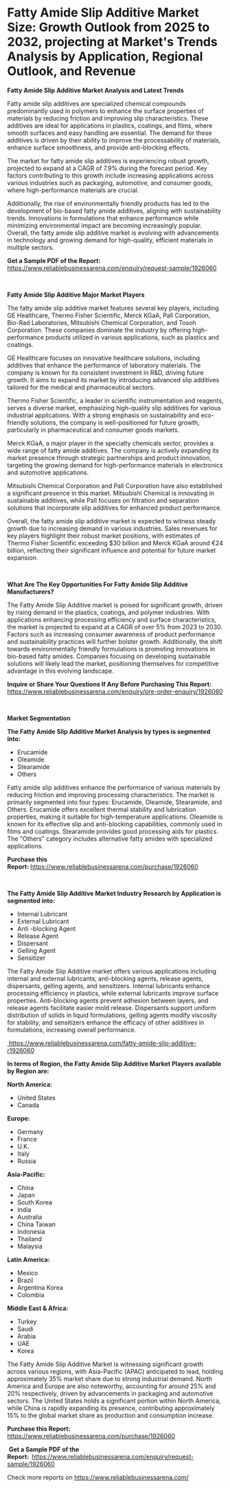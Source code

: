 <p><h1>Fatty Amide Slip Additive Market Size: Growth Outlook from 2025 to 2032, projecting at Market's Trends Analysis by Application, Regional Outlook, and Revenue</h1></p><p><strong>Fatty Amide Slip Additive Market Analysis and Latest Trends</strong></p>
<p><p>Fatty amide slip additives are specialized chemical compounds predominantly used in polymers to enhance the surface properties of materials by reducing friction and improving slip characteristics. These additives are ideal for applications in plastics, coatings, and films, where smooth surfaces and easy handling are essential. The demand for these additives is driven by their ability to improve the processability of materials, enhance surface smoothness, and provide anti-blocking effects.</p><p>The market for fatty amide slip additives is experiencing robust growth, projected to expand at a CAGR of 7.9% during the forecast period. Key factors contributing to this growth include increasing applications across various industries such as packaging, automotive, and consumer goods, where high-performance materials are crucial. </p><p>Additionally, the rise of environmentally friendly products has led to the development of bio-based fatty amide additives, aligning with sustainability trends. Innovations in formulations that enhance performance while minimizing environmental impact are becoming increasingly popular. Overall, the fatty amide slip additive market is evolving with advancements in technology and growing demand for high-quality, efficient materials in multiple sectors.</p></p>
<p><strong>Get a Sample PDF of the Report:&nbsp;</strong> <a href="https://www.reliablebusinessarena.com/enquiry/request-sample/1926060?utm_campaign=2003&utm_medium=2&utm_source=Github&utm_content=ia&utm_term=15012025&utm_id=fatty-amide-slip-additive">https://www.reliablebusinessarena.com/enquiry/request-sample/1926060</a></p>
<p>&nbsp;</p>
<p><strong>Fatty Amide Slip Additive Major Market Players</strong></p>
<p><p>The fatty amide slip additive market features several key players, including GE Healthcare, Thermo Fisher Scientific, Merck KGaA, Pall Corporation, Bio-Rad Laboratories, Mitsubishi Chemical Corporation, and Tosoh Corporation. These companies dominate the industry by offering high-performance products utilized in various applications, such as plastics and coatings.</p><p>GE Healthcare focuses on innovative healthcare solutions, including additives that enhance the performance of laboratory materials. The company is known for its consistent investment in R&D, driving future growth. It aims to expand its market by introducing advanced slip additives tailored for the medical and pharmaceutical sectors.</p><p>Thermo Fisher Scientific, a leader in scientific instrumentation and reagents, serves a diverse market, emphasizing high-quality slip additives for various industrial applications. With a strong emphasis on sustainability and eco-friendly solutions, the company is well-positioned for future growth, particularly in pharmaceutical and consumer goods markets.</p><p>Merck KGaA, a major player in the specialty chemicals sector, provides a wide range of fatty amide additives. The company is actively expanding its market presence through strategic partnerships and product innovation, targeting the growing demand for high-performance materials in electronics and automotive applications.</p><p>Mitsubishi Chemical Corporation and Pall Corporation have also established a significant presence in this market. Mitsubishi Chemical is innovating in sustainable additives, while Pall focuses on filtration and separation solutions that incorporate slip additives for enhanced product performance.</p><p>Overall, the fatty amide slip additive market is expected to witness steady growth due to increasing demand in various industries. Sales revenues for key players highlight their robust market positions, with estimates of Thermo Fisher Scientific exceeding $30 billion and Merck KGaA around €24 billion, reflecting their significant influence and potential for future market expansion.</p></p>
<p>&nbsp;</p>
<p><strong>What Are The Key Opportunities For Fatty Amide Slip Additive Manufacturers?</strong></p>
<p><p>The Fatty Amide Slip Additive market is poised for significant growth, driven by rising demand in the plastics, coatings, and polymer industries. With applications enhancing processing efficiency and surface characteristics, the market is projected to expand at a CAGR of over 5% from 2023 to 2030. Factors such as increasing consumer awareness of product performance and sustainability practices will further bolster growth. Additionally, the shift towards environmentally friendly formulations is promoting innovations in bio-based fatty amides. Companies focusing on developing sustainable solutions will likely lead the market, positioning themselves for competitive advantage in this evolving landscape.</p></p>
<p><strong>Inquire or Share Your Questions If Any Before Purchasing This Report:</strong> <a href="https://www.reliablebusinessarena.com/enquiry/pre-order-enquiry/1926060?utm_campaign=2003&utm_medium=2&utm_source=Github&utm_content=ia&utm_term=15012025&utm_id=fatty-amide-slip-additive">https://www.reliablebusinessarena.com/enquiry/pre-order-enquiry/1926060</a></p>
<p>&nbsp;</p>
<p><strong>Market Segmentation</strong></p>
<p><strong>The Fatty Amide Slip Additive Market Analysis by types is segmented into:</strong></p>
<p><ul><li>Erucamide</li><li>Oleamide</li><li>Stearamide</li><li>Others</li></ul></p>
<p><p>Fatty amide slip additives enhance the performance of various materials by reducing friction and improving processing characteristics. The market is primarily segmented into four types: Erucamide, Oleamide, Stearamide, and Others. Erucamide offers excellent thermal stability and lubrication properties, making it suitable for high-temperature applications. Oleamide is known for its effective slip and anti-blocking capabilities, commonly used in films and coatings. Stearamide provides good processing aids for plastics. The "Others" category includes alternative fatty amides with specialized applications.</p></p>
<p><strong>Purchase this Report:&nbsp;</strong><a href="https://www.reliablebusinessarena.com/purchase/1926060?utm_campaign=2003&utm_medium=2&utm_source=Github&utm_content=ia&utm_term=15012025&utm_id=fatty-amide-slip-additive">https://www.reliablebusinessarena.com/purchase/1926060</a></p>
<p>&nbsp;</p>
<p><strong>The Fatty Amide Slip Additive Market Industry Research by Application is segmented into:</strong></p>
<p><ul><li>Internal Lubricant</li><li>External Lubricant</li><li>Anti -blocking Agent</li><li>Release Agent</li><li>Dispersant</li><li>Gelling Agent</li><li>Sensitizer</li></ul></p>
<p><p>The Fatty Amide Slip Additive market offers various applications including internal and external lubricants, anti-blocking agents, release agents, dispersants, gelling agents, and sensitizers. Internal lubricants enhance processing efficiency in plastics, while external lubricants improve surface properties. Anti-blocking agents prevent adhesion between layers, and release agents facilitate easier mold release. Dispersants support uniform distribution of solids in liquid formulations, gelling agents modify viscosity for stability, and sensitizers enhance the efficacy of other additives in formulations, increasing overall performance.</p></p>
<p><a href="https://www.reliablebusinessarena.com/fatty-amide-slip-additive-r1926060?utm_campaign=2003&utm_medium=2&utm_source=Github&utm_content=ia&utm_term=15012025&utm_id=fatty-amide-slip-additive">&nbsp;https://www.reliablebusinessarena.com/fatty-amide-slip-additive-r1926060</a></p>
<p><strong>In terms of Region, the Fatty Amide Slip Additive Market Players available by Region are:</strong></p>
<p>
    <p> <strong> North America: </strong>
        <ul>
            <li>United States</li>
            <li>Canada</li>
        </ul>
        </p> 
    <p> <strong> Europe: </strong>
        <ul>
            <li>Germany</li>
            <li>France</li>
            <li>U.K.</li>
            <li>Italy</li>
            <li>Russia</li>
        </ul>
        </p> 
    <p> <strong> Asia-Pacific: </strong>
        <ul>
            <li>China</li>
            <li>Japan</li>
            <li>South Korea</li>
            <li>India</li>
            <li>Australia</li>
            <li>China Taiwan</li>
            <li>Indonesia</li>
            <li>Thailand</li>
            <li>Malaysia</li>
        </ul>
        </p> 
    <p> <strong> Latin America: </strong>
        <ul>
            <li>Mexico</li>
            <li>Brazil</li>
            <li>Argentina Korea</li>
            <li>Colombia</li>
        </ul>
        </p> 
    <p> <strong> Middle East & Africa: </strong>
        <ul>
            <li>Turkey</li>
            <li>Saudi</li>
            <li>Arabia</li>
            <li>UAE</li>
            <li>Korea</li>
        </ul>
    </p>
    </p>
<p><p>The Fatty Amide Slip Additive Market is witnessing significant growth across various regions, with Asia-Pacific (APAC) anticipated to lead, holding approximately 35% market share due to strong industrial demand. North America and Europe are also noteworthy, accounting for around 25% and 20% respectively, driven by advancements in packaging and automotive sectors. The United States holds a significant portion within North America, while China is rapidly expanding its presence, contributing approximately 15% to the global market share as production and consumption increase.</p></p>
<p><strong>Purchase this Report: </strong><a href="https://www.reliablebusinessarena.com/purchase/1926060?utm_campaign=2003&utm_medium=2&utm_source=Github&utm_content=ia&utm_term=15012025&utm_id=fatty-amide-slip-additive">https://www.reliablebusinessarena.com/purchase/1926060</a></p>
<p>&nbsp;<strong>Get a Sample PDF of the Report:&nbsp;&nbsp;</strong><a href="https://www.reliablebusinessarena.com/enquiry/request-sample/1926060?utm_campaign=2003&utm_medium=2&utm_source=Github&utm_content=ia&utm_term=15012025&utm_id=fatty-amide-slip-additive">https://www.reliablebusinessarena.com/enquiry/request-sample/1926060</a></p>
<p><strong></strong></p>
<p>Check more reports on <a href="https://www.reliablebusinessarena.com/?utm_campaign=2003&utm_medium=2&utm_source=Github&utm_content=ia&utm_term=15012025&utm_id=fatty-amide-slip-additive">https://www.reliablebusinessarena.com/</a></p>